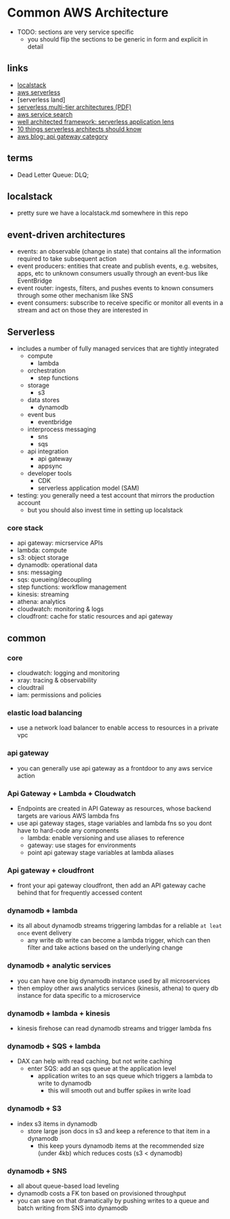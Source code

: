 # Common AWS Architecture

- TODO: sections are very service specific
  - you should flip the sections to be generic in form and explicit in detail

## links

- [localstack](https://github.com/localstack/localstack)
- [aws serverless](https://aws.amazon.com/serverless/)
- [serverless land]
- [serverless multi-tier architectures (PDF)](https://d1.awsstatic.com/whitepapers/AWS_Serverless_Multi-Tier_Architectures.pdf)
- [aws service search](https://aws.amazon.com/products/)
- [well architected framework: serverless application lens](https://docs.aws.amazon.com/wellarchitected/latest/serverless-applications-lens/wellarchitected-serverless-applications-lens.pdf?810a2056-c993-4832-af32-11286cad694c)
- [10 things serverless architects should know](https://aws.amazon.com/blogs/architecture/ten-things-serverless-architects-should-know/)
- [aws blog: api gateway category](https://aws.amazon.com/blogs/compute/category/application-services/amazon-api-gateway-application-services/)

## terms

- Dead Letter Queue: DLQ;

## localstack

- pretty sure we have a localstack.md somewhere in this repo

## event-driven architectures

- events: an observable (change in state) that contains all the information required to take subsequent action
- event producers: entities that create and publish events, e.g. websites, apps, etc to unknown consumers usually through an event-bus like EventBridge
- event router: ingests, filters, and pushes events to known consumers through some other mechanism like SNS
- event consumers: subscribe to receive specific or monitor all events in a stream and act on those they are interested in

## Serverless

- includes a number of fully managed services that are tightly integrated
  - compute
    - lambda
  - orchestration
    - step functions
  - storage
    - s3
  - data stores
    - dynamodb
  - event bus
    - eventbridge
  - interprocess messaging
    - sns
    - sqs
  - api integration
    - api gateway
    - appsync
  - developer tools
    - CDK
    - serverless application model (SAM)
- testing: you generally need a test account that mirrors the production account
  - but you should also invest time in setting up localstack

### core stack

- api gateway: micrservice APIs
- lambda: compute
- s3: object storage
- dynamodb: operational data
- sns: messaging
- sqs: queueing/decoupling
- step functions: workflow management
- kinesis: streaming
- athena: analytics
- cloudwatch: monitoring & logs
- cloudfront: cache for static resources and api gateway

## common

### core

- cloudwatch: logging and monitoring
- xray: tracing & observability
- cloudtrail
- iam: permissions and policies

### elastic load balancing

- use a network load balancer to enable access to resources in a private vpc

### api gateway

- you can generally use api gateway as a frontdoor to any aws service action

### Api Gateway + Lambda + Cloudwatch

- Endpoints are created in API Gateway as resources, whose backend targets are various AWS lambda fns
- use api gateway stages, stage variables and lambda fns so you dont have to hard-code any components
  - lambda: enable versioning and use aliases to reference
  - gateway: use stages for environments
  - point api gateway stage variables at lambda aliases

### Api gateway + cloudfront

- front your api gateway cloudfront, then add an API gateway cache behind that for frequently accessed content

### dynamodb + lambda

- its all about dynamodb streams triggering lambdas for a reliable `at leat once` event delivery
  - any write db write can become a lambda trigger, which can then filter and take actions based on the underlying change

### dynamodb + analytic services

- you can have one big dynamodb instance used by all microservices
- then employ other aws analytics services (kinesis, athena) to query db instance for data specific to a microservice

### dynamodb + lambda + kinesis

- kinesis firehose can read dynamodb streams and trigger lambda fns

### dynamodb + SQS + lambda

- DAX can help with read caching, but not write caching
  - enter SQS: add an sqs queue at the application level
    - application writes to an sqs queue which triggers a lambda to write to dynamodb
      - this will smooth out and buffer spikes in write load

### dynamodb + S3

- index s3 items in dynamodb
  - store large json docs in s3 and keep a reference to that item in a dynamodb
    - this keep yours dynamodb items at the recommended size (under 4kb) which reduces costs (s3 < dynamodb)

### dynamodb + SNS

- all about queue-based load leveling
- dynamodb costs a FK ton based on provisioned throughput
- you can save on that dramatically by pushing writes to a queue and batch writing from SNS into dynamodb
